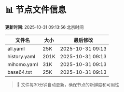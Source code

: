 # 📊 节点文件信息

**更新时间**: 2025-10-31 09:13:56 北京时间

| 文件名 | 大小 | 最后修改 |
|--------|------|----------|
| all.yaml | 25K | 2025-10-31 09:13 |
| history.yaml | 201K | 2025-10-31 09:13 |
| mihomo.yaml | 31K | 2025-10-31 09:13 |
| base64.txt | 25K | 2025-10-31 09:13 |

> 🔄 文件每30分钟自动更新，确保节点的新鲜度和可用性
